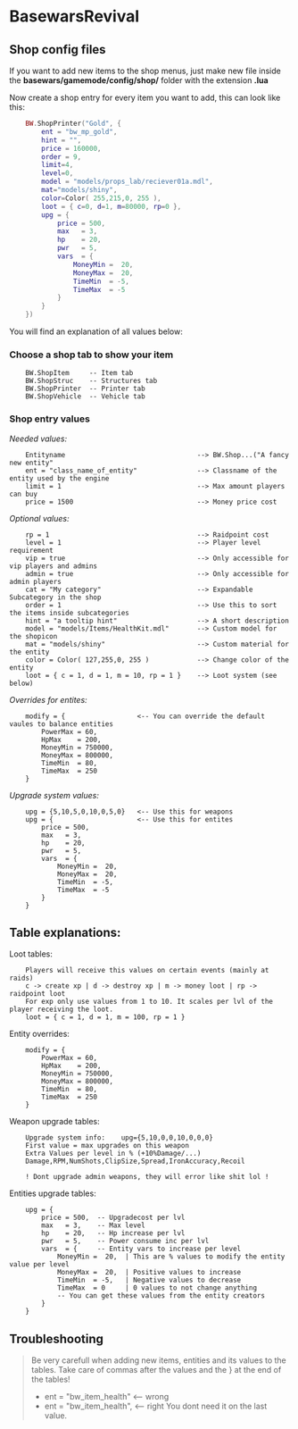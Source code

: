 # BasewarsRevival

## Shop config files

If you want to add new items to the shop menus, just make new file inside the **basewars/gamemode/config/shop/**
folder with the extension **.lua**

Now create a shop entry for every item you want to add, this can look like this:
```lua
    BW.ShopPrinter("Gold", {
        ent = "bw_mp_gold",
        hint = "",
        price = 160000,
        order = 9,
        limit=4,
        level=0,
        model = "models/props_lab/reciever01a.mdl",
        mat="models/shiny",
        color=Color( 255,215,0, 255 ),
        loot = { c=0, d=1, m=80000, rp=0 },
        upg = {
            price = 500,
            max   = 3,
            hp    = 20,
            pwr   = 5,
            vars  = {
                MoneyMin =  20,
                MoneyMax =  20,
                TimeMin  = -5,
                TimeMax  = -5
            }
        }
    })
```

You will find an explanation of all values below:

### Choose a shop tab to show your item
```
    BW.ShopItem     -- Item tab
    BW.ShopStruc    -- Structures tab
    BW.ShopPrinter  -- Printer tab
    BW.ShopVehicle  -- Vehicle tab
```

### Shop entry values

*Needed values:*
```
    Entityname                                 --> BW.Shop...("A fancy new entity"
    ent = "class_name_of_entity"               --> Classname of the entity used by the engine
    limit = 1                                  --> Max amount players can buy
    price = 1500                               --> Money price cost
```

*Optional values:*
```
    rp = 1                                     --> Raidpoint cost
    level = 1                                  --> Player level requirement
    vip = true                                 --> Only accessible for vip players and admins
    admin = true                               --> Only accessible for admin players
    cat = "My category"                        --> Expandable Subcategory in the shop
    order = 1                                  --> Use this to sort the items inside subcategories
    hint = "a tooltip hint"                    --> A short description
    model = "models/Items/HealthKit.mdl"       --> Custom model for the shopicon
    mat = "models/shiny"                       --> Custom material for the entity
    color = Color( 127,255,0, 255 )            --> Change color of the entity
    loot = { c = 1, d = 1, m = 10, rp = 1 }    --> Loot system (see below)
```

*Overrides for entites:*
```
    modify = {                  <-- You can override the default vaules to balance entities
        PowerMax = 60,
        HpMax    = 200,
        MoneyMin = 750000,
        MoneyMax = 800000,
        TimeMin  = 80,
        TimeMax  = 250
    }
```

*Upgrade system values:*
```
    upg = {5,10,5,0,10,0,5,0}   <-- Use this for weapons
    upg = {                     <-- Use this for entites
        price = 500,
        max   = 3,
        hp    = 20,
        pwr   = 5,
        vars  = {
            MoneyMin =  20,
            MoneyMax =  20,
            TimeMin  = -5,
            TimeMax  = -5
        }
    }
```

## Table explanations:
Loot tables:
```
    Players will receive this values on certain events (mainly at raids)
    c -> create xp | d -> destroy xp | m -> money loot | rp -> raidpoint loot
    For exp only use values from 1 to 10. It scales per lvl of the player receiving the loot.
    loot = { c = 1, d = 1, m = 100, rp = 1 }
```

Entity overrides:
```
    modify = {
        PowerMax = 60,
        HpMax    = 200,
        MoneyMin = 750000,
        MoneyMax = 800000,
        TimeMin  = 80,
        TimeMax  = 250
    }
```

Weapon upgrade tables:
```
    Upgrade system info:    upg={5,10,0,0,10,0,0,0}
    First value = max upgrades on this weapon
    Extra Values per level in % (+10%Damage/...)
    Damage,RPM,NumShots,ClipSize,Spread,IronAccuracy,Recoil

    ! Dont upgrade admin weapons, they will error like shit lol !
```

Entities upgrade tables:
```
    upg = {
        price = 500,  -- Upgradecost per lvl
        max   = 3,    -- Max level
        hp    = 20,   -- Hp increase per lvl
        pwr   = 5,    -- Power consume inc per lvl
        vars  = {     -- Entity vars to increase per level
            MoneyMin =  20,  | This are % values to modify the entity value per level
            MoneyMax =  20,  | Positive values to increase
            TimeMin  = -5,   | Negative values to decrease
            TimeMax  = 0     | 0 values to not change anything
            -- You can get these values from the entity creators
        }
    }
```

## Troubleshooting
> Be very carefull when adding new items, entities and its values to the tables.
> Take care of commas after the values and the } at the end of the tables!
>    - ent = "bw_item_health"  <-- wrong
>    - ent = "bw_item_health", <-- right
> You dont need it on the last value.



[steamgrp]:http://steamcommunity.com/groups/BasewarsRevival
[issues]:https://github.com/BasewarsRevival/basewars-issues
[request]:https://github.com/BasewarsRevival/basewars-requests
[help]:http://steamcommunity.com/groups/BasewarsRevival/discussions/2/
